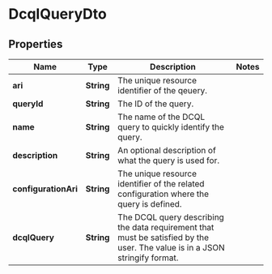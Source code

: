 # DcqlQueryDto

## Properties

| Name                 | Type       | Description                                                                                                                 | Notes |
| -------------------- | ---------- | --------------------------------------------------------------------------------------------------------------------------- | ----- |
| **ari**              | **String** | The unique resource identifier of the qeuery.                                                                               |       |
| **queryId**          | **String** | The ID of the query.                                                                                                        |       |
| **name**             | **String** | The name of the DCQL query to quickly identify the query.                                                                   |       |
| **description**      | **String** | An optional description of what the query is used for.                                                                      |       |
| **configurationAri** | **String** | The unique resource identifier of the related configuration where the query is defined.                                     |       |
| **dcqlQuery**        | **String** | The DCQL query describing the data requirement that must be satisfied by the user. The value is in a JSON stringify format. |       |
